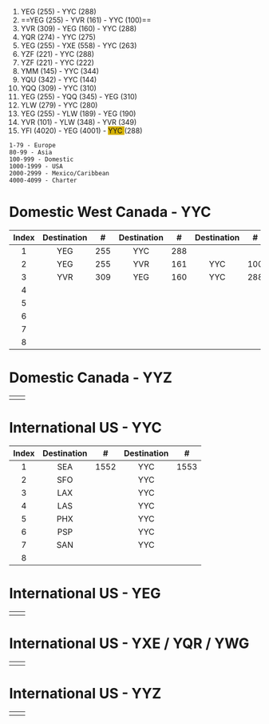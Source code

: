 1. YEG (255) - YYC (288)
2. ==YEG (255) - YVR (161) - YYC (100)==
3. YVR (309) - YEG (160) - YYC (288)
4. YQR (274) - YYC (275)
5. YEG (255) - YXE (558) - YYC (263)
6. YZF (221) - YYC (288)
7. YZF (221) - YYC (222)
8. YMM (145) - YYC (344)
9. YQU (342) - YYC (144)
10. YQQ (309) - YYC (310)
11. YEG (255) - YQQ (345) - YEG (310)
12. YLW (279) - YYC (280)
13. YEG (255) - YLW (189) - YEG (190) 
14. YVR (101) - YLW (348) - YVR (349)
15. YFI (4020) - YEG (4001) - <span style="background:#d4b106">YYC </span>(288)


``` ad-note
1-79 - Europe
80-99 - Asia
100-999 - Domestic
1000-1999 - USA
2000-2999 - Mexico/Caribbean
4000-4099 - Charter
```


# Domestic West Canada - YYC

| Index | Destination | #   | Destination | #   | Destination | #   | Destination | #   | Destination | #   |
|:-----:|:-----------:| --- |:-----------:| --- |:-----------:| --- | ----------- | --- | ----------- | --- |
|   1   |     YEG     | 255 |     YYC     | 288 |             |     |             |     |             |     |
|   2   |     YEG     | 255 |     YVR     | 161 |     YYC     | 100 |             |     |             |     |
|   3   |     YVR     | 309 |     YEG     | 160 |     YYC     | 288 |             |     |             |     |
|   4   |             |     |             |     |             |     |             |     |             |     |
|   5   |             |     |             |     |             |     |             |     |             |     |
|   6   |             |     |             |     |             |     |             |     |             |     |
|   7   |             |     |             |     |             |     |             |     |             |     |
|   8   |             |     |             |     |             |     |             |     |             |     |

# Domestic Canada - YYZ


|     |     |
| --- | --- |
|     |     |


# International US - YYC

| Index | Destination | #    | Destination | #    |
| :---: | :---------: | ---- | :---------: | ---- |
|   1   |     SEA     | 1552 |     YYC     | 1553 |
|   2   |     SFO     |      |     YYC     |      |
|   3   |     LAX     |      |     YYC     |      |
|   4   |     LAS     |      |     YYC     |      |
|   5   |     PHX     |      |     YYC     |      |
|   6   |     PSP     |      |     YYC     |      |
|   7   |     SAN     |      |     YYC     |      |
|   8   |             |      |             |      |
# International US - YEG 


|     |     |
| --- | --- |
|     |     |

# International US - YXE / YQR / YWG


|     |     |
| --- | --- |
|     |     |

# International US - YYZ


|     |     |
| --- | --- |
|     |     |
